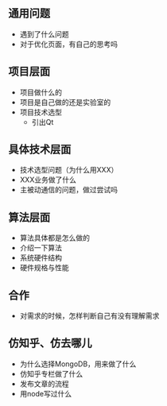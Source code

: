 ## 通用问题
- 遇到了什么问题
- 对于优化页面，有自己的思考吗

## 项目层面
- 项目做什么的
- 项目是自己做的还是实验室的
- 项目技术选型
  - 引出Qt

## 具体技术层面
- 技术选型问题（为什么用XXX）
- XXX业务做了什么
- 主被动通信的问题，做过尝试吗

## 算法层面
- 算法具体都是怎么做的
- 介绍一下算法
- 系统硬件结构
- 硬件规格与性能

## 合作
- 对需求的时候，怎样判断自己有没有理解需求

## 仿知乎、仿去哪儿
- 为什么选择MongoDB，用来做了什么
- 仿知乎专栏做了什么
- 发布文章的流程
- 用node写过什么
